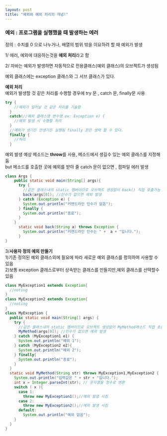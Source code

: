 ```yaml
---
layout: post
title: "예외와 예외 처리의 개념!"
---
```


### 예외 : 프로그램을 실행했을 때 발생하는 에러  
  
정의 : 수치를 0 으로 나누거나, 배열의 범위 밖을 이요하려 할 때 예외가 발생
  
1/ 에러, 예외에 대응하는것을 **예외 처리**라고 함
  
2/ 자바는 예외가 발생하면 자동적으로 전용클래스(예외 클래스)의 오브젝트가 생성됨
  
예외 클래스에는 exception 클래스와 그 서브 클래스가 있다.
  
**예외 처리**  
예외가 발생할 것 같은 처리를 수행할 경우에 try 문 , catch 문, finally문 사용
```java
try {
    //예외가 일어날 것 같은 처리를 기술함
  }
  catch(//예외 클래스명 변수명 ex: Exception e) {
    //예외 발생 시 수행할 처리
  }
  //예외가 생기든 안생기든 실행됨 finally 문은 생략 할 수 있다.
  finally {
    //처리
  }
```  
예외 발생 예상 메소드는 **throw**를 사용, 메소드에서 생길수 있는 예외 클래스를 지정해 둠  
but 메소드를 호출한 곳에 예외를 받아 줄 catch 문이 없으면 , 컴파일 에러 발생
```java
class Args {
    public static void main(String[] args){
      try {
        //같은 클래스내의 static 멤버이므로 오브젝트 생성없이 back() 직접 호출가능
        back(args[0]); //인수가 없으면 예외 발생
      } catch (Exception e) {
        System.out.println("커맨드라인 인수가 없음");
      } finally {
        System.out.println("종료");
      }
    }
      static void back(String a) throws Exception {
        System.out.println("커맨드라인 인수는 " +  a + "입니다.");
      }        
}
```
3/**사용자 정의 예외 만들기**  
1)기존 정의된 예외 클래스외에 필요에 따라 새로운 예외 클래스를 정의하여 사용할 수 있음  
2)보통 exception 클래스로부터 상속받는 클래스를 만들지만,예외 클래스를 선택할수있음
```java
class MyException1 extends Exception{
  //noting
}
class MyException2 extends Exception{
  //noting
}
class MyException {
  public static void main(String[] args) {
    try {
      //같은 클래스내의 static 멤버이므로 오브젝트 생성없이 MyMethod메소드 직접 호출가능
      MyMethod(args[0]); //인수가 없으면 예외 발생
    } catch (MyException1 e1) {
      System.out.println("예외 1");
    } catch (MyException2 e2){
      System.out.println("예외 2");
    } finally{
      System.out.println("종료");
    }
  }
  static void MyMethod(String str) throws MyException1,MyException2 {
    System.out.println("입력값은 " + str + "입니다.");
    int x = Integer.parseInt(str); // 문자열을 정수로 변환
    switch ( x ){
      case 1:
        throw new MyException1();//예외 발생 시킴
      case 2:
        throw new MyException2();//예외 발생 시킴
      default:
        System.out.println("예외 없음");
    }
  }
}
```


